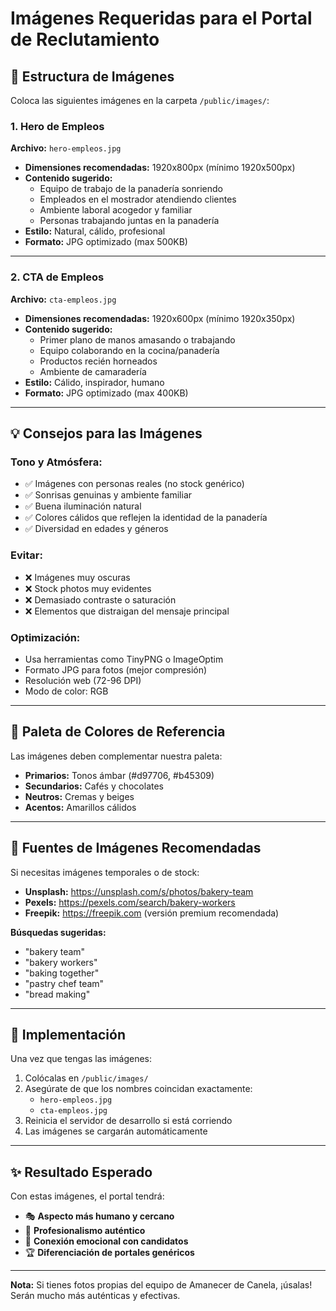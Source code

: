 # Imágenes Requeridas para el Portal de Reclutamiento

## 📁 Estructura de Imágenes

Coloca las siguientes imágenes en la carpeta `/public/images/`:

### **1. Hero de Empleos** 
**Archivo:** `hero-empleos.jpg`
- **Dimensiones recomendadas:** 1920x800px (mínimo 1920x500px)
- **Contenido sugerido:** 
  - Equipo de trabajo de la panadería sonriendo
  - Empleados en el mostrador atendiendo clientes
  - Ambiente laboral acogedor y familiar
  - Personas trabajando juntas en la panadería
- **Estilo:** Natural, cálido, profesional
- **Formato:** JPG optimizado (max 500KB)

---

### **2. CTA de Empleos**
**Archivo:** `cta-empleos.jpg`
- **Dimensiones recomendadas:** 1920x600px (mínimo 1920x350px)
- **Contenido sugerido:**
  - Primer plano de manos amasando o trabajando
  - Equipo colaborando en la cocina/panadería
  - Productos recién horneados
  - Ambiente de camaradería
- **Estilo:** Cálido, inspirador, humano
- **Formato:** JPG optimizado (max 400KB)

---

## 💡 Consejos para las Imágenes

### **Tono y Atmósfera:**
- ✅ Imágenes con personas reales (no stock genérico)
- ✅ Sonrisas genuinas y ambiente familiar
- ✅ Buena iluminación natural
- ✅ Colores cálidos que reflejen la identidad de la panadería
- ✅ Diversidad en edades y géneros

### **Evitar:**
- ❌ Imágenes muy oscuras
- ❌ Stock photos muy evidentes
- ❌ Demasiado contraste o saturación
- ❌ Elementos que distraigan del mensaje principal

### **Optimización:**
- Usa herramientas como TinyPNG o ImageOptim
- Formato JPG para fotos (mejor compresión)
- Resolución web (72-96 DPI)
- Modo de color: RGB

---

## 🎨 Paleta de Colores de Referencia

Las imágenes deben complementar nuestra paleta:
- **Primarios:** Tonos ámbar (#d97706, #b45309)
- **Secundarios:** Cafés y chocolates
- **Neutros:** Cremas y beiges
- **Acentos:** Amarillos cálidos

---

## 📸 Fuentes de Imágenes Recomendadas

Si necesitas imágenes temporales o de stock:
- **Unsplash:** https://unsplash.com/s/photos/bakery-team
- **Pexels:** https://pexels.com/search/bakery-workers
- **Freepik:** https://freepik.com (versión premium recomendada)

**Búsquedas sugeridas:**
- "bakery team"
- "bakery workers"
- "baking together"
- "pastry chef team"
- "bread making"

---

## 🚀 Implementación

Una vez que tengas las imágenes:
1. Colócalas en `/public/images/`
2. Asegúrate de que los nombres coincidan exactamente:
   - `hero-empleos.jpg`
   - `cta-empleos.jpg`
3. Reinicia el servidor de desarrollo si está corriendo
4. Las imágenes se cargarán automáticamente

---

## ✨ Resultado Esperado

Con estas imágenes, el portal tendrá:
- 🎭 **Aspecto más humano y cercano**
- 💼 **Profesionalismo auténtico**
- 🤝 **Conexión emocional con candidatos**
- 🏆 **Diferenciación de portales genéricos**

---

**Nota:** Si tienes fotos propias del equipo de Amanecer de Canela, ¡úsalas! Serán mucho más auténticas y efectivas.
